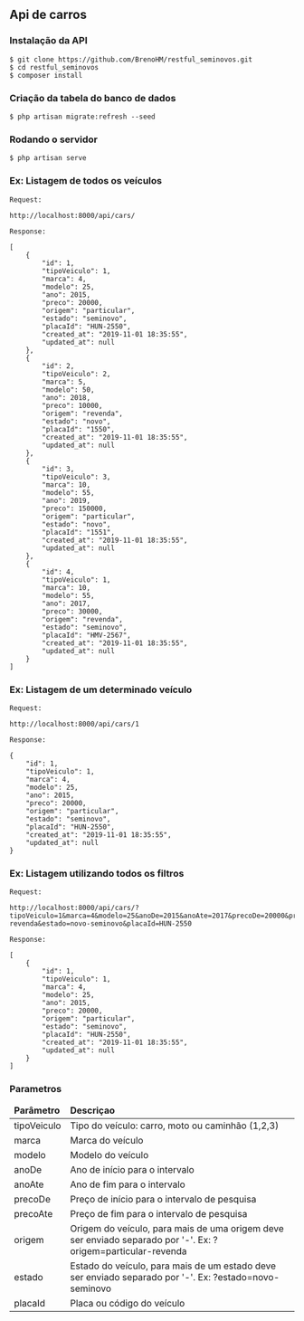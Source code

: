 ## Api de carros

### Instalação da API

    $ git clone https://github.com/BrenoHM/restful_seminovos.git
    $ cd restful_seminovos
    $ composer install

### Criação da tabela do banco de dados

    $ php artisan migrate:refresh --seed

### Rodando o servidor

    $ php artisan serve

### Ex: Listagem de todos os veículos

    Request:

    http://localhost:8000/api/cars/

    Response:

    [
        {
            "id": 1,
            "tipoVeiculo": 1,
            "marca": 4,
            "modelo": 25,
            "ano": 2015,
            "preco": 20000,
            "origem": "particular",
            "estado": "seminovo",
            "placaId": "HUN-2550",
            "created_at": "2019-11-01 18:35:55",
            "updated_at": null
        },
        {
            "id": 2,
            "tipoVeiculo": 2,
            "marca": 5,
            "modelo": 50,
            "ano": 2018,
            "preco": 10000,
            "origem": "revenda",
            "estado": "novo",
            "placaId": "1550",
            "created_at": "2019-11-01 18:35:55",
            "updated_at": null
        },
        {
            "id": 3,
            "tipoVeiculo": 3,
            "marca": 10,
            "modelo": 55,
            "ano": 2019,
            "preco": 150000,
            "origem": "particular",
            "estado": "novo",
            "placaId": "1551",
            "created_at": "2019-11-01 18:35:55",
            "updated_at": null
        },
        {
            "id": 4,
            "tipoVeiculo": 1,
            "marca": 10,
            "modelo": 55,
            "ano": 2017,
            "preco": 30000,
            "origem": "revenda",
            "estado": "seminovo",
            "placaId": "HMV-2567",
            "created_at": "2019-11-01 18:35:55",
            "updated_at": null
        }
    ]

### Ex: Listagem de um determinado veículo

    Request:

    http://localhost:8000/api/cars/1

    Response:

    {
        "id": 1,
        "tipoVeiculo": 1,
        "marca": 4,
        "modelo": 25,
        "ano": 2015,
        "preco": 20000,
        "origem": "particular",
        "estado": "seminovo",
        "placaId": "HUN-2550",
        "created_at": "2019-11-01 18:35:55",
        "updated_at": null
    }

### Ex: Listagem utilizando todos os filtros

    Request: 
    
    http://localhost:8000/api/cars/?tipoVeiculo=1&marca=4&modelo=25&anoDe=2015&anoAte=2017&precoDe=20000&precoAte=150000&origem=particular-revenda&estado=novo-seminovo&placaId=HUN-2550

    Response:

    [
        {
            "id": 1,
            "tipoVeiculo": 1,
            "marca": 4,
            "modelo": 25,
            "ano": 2015,
            "preco": 20000,
            "origem": "particular",
            "estado": "seminovo",
            "placaId": "HUN-2550",
            "created_at": "2019-11-01 18:35:55",
            "updated_at": null
        }
    ]

### Parametros

<table>
    <thead>
        <tr>
            <td><strong>Parâmetro</strong></td>
            <td><strong>Descriçao</strong></td>
        </tr>
    </thead>
    <tbody>
        <tr>
            <td>tipoVeiculo</td>
            <td>Tipo do veículo: carro, moto ou caminhão (1,2,3)</td>
        </tr>
        <tr>
            <td>marca</td>
            <td>Marca do veículo</td>
        </tr>
        <tr>
            <td>modelo</td>
            <td>Modelo do veículo</td>
        </tr>
        <tr>
            <td>anoDe</td>
            <td>Ano de início para o intervalo</td>
        </tr>
        <tr>
            <td>anoAte</td>
            <td>Ano de fim para o intervalo</td>
        </tr>
        <tr>
            <td>precoDe</td>
            <td>Preço de início para o intervalo de pesquisa</td>
        </tr>
        <tr>
            <td>precoAte</td>
            <td>Preço de fim para o intervalo de pesquisa</td>
        </tr>
        <tr>
            <td>origem</td>
            <td>Origem do veículo, para mais de uma origem deve ser enviado separado por '-'. Ex: ?origem=particular-revenda</td>
        </tr>
        <tr>
            <td>estado</td>
            <td>Estado do veículo, para mais de um estado deve ser enviado separado por '-'. Ex: ?estado=novo-seminovo</td>
        </tr>
        <tr>
            <td>placaId</td>
            <td>Placa ou código do veículo</td>
        </tr>
</table>